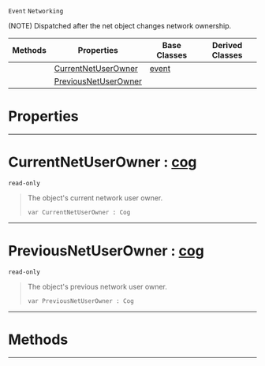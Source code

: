  `Event` `Networking`



(NOTE) Dispatched after the net object changes network ownership.

|Methods|Properties|Base Classes|Derived Classes|
|---|---|---|---|
| |[ CurrentNetUserOwner](https://github.com/zeroengineteam/ZeroDocs/code_reference/class_reference/netuserownerchanged.markdown#currentnetuserowner-zero)|[event](https://github.com/zeroengineteam/ZeroDocs/code_reference/class_reference/event.markdown)| |
| |[ PreviousNetUserOwner](https://github.com/zeroengineteam/ZeroDocs/code_reference/class_reference/netuserownerchanged.markdown#previousnetuserowner-zer)| | |


 #  Properties


---  
 #  CurrentNetUserOwner : [cog](https://github.com/zeroengineteam/ZeroDocs/code_reference/class_reference/cog.markdown)

 `read-only`

> The object's current network user owner.
> ``` lang=cpp, name=Zilch
> var CurrentNetUserOwner : Cog


---  
 #  PreviousNetUserOwner : [cog](https://github.com/zeroengineteam/ZeroDocs/code_reference/class_reference/cog.markdown)

 `read-only`

> The object's previous network user owner.
> ``` lang=cpp, name=Zilch
> var PreviousNetUserOwner : Cog


---  
 #  Methods


---  
 

 